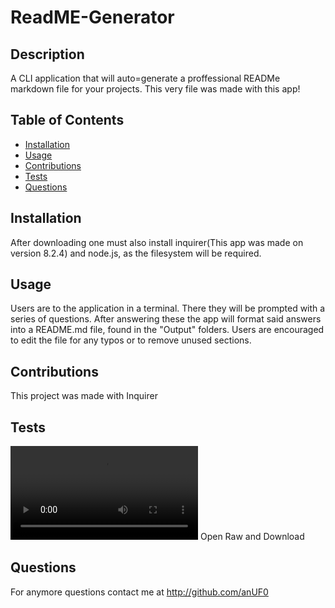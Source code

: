 # ReadME-Generator
## Description
A CLI application that will auto=generate a proffessional READMe markdown file for your projects. This very file was made with this app!

## Table of Contents 
- [Installation](#installation)
- [Usage](#usage)
- [Contributions](#contribution)
- [Tests](#tests)
- [Questions](#questions)

## Installation
After downloading one must also install inquirer(This app was made on version 8.2.4) and node.js, as the filesystem will be required.

## Usage
Users are to the application in a terminal. There they will be prompted with a series of questions. After answering these the app will format said answers into a README.md file, found in the "Output" folders. Users are encouraged to edit the file for any typos or to remove unused sections.

## Contributions
This project was made with Inquirer

## Tests
![Demo](./assets/Demo.mp4)
Open Raw and Download

## Questions
For anymore questions contact me at http://github.com/anUF0
